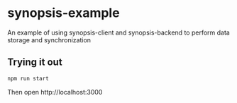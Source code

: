 # synopsis-example

An example of using synopsis-client and synopsis-backend to perform data storage and synchronization

## Trying it out

``` bash
npm run start
```

Then open http://localhost:3000
